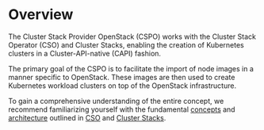 # Overview

The Cluster Stack Provider OpenStack (CSPO) works with the Cluster Stack Operator (CSO) and Cluster Stacks, enabling the creation of Kubernetes clusters in a Cluster-API-native (CAPI) fashion.

The primary goal of the CSPO is to facilitate the import of node images in a manner specific to OpenStack. These images are then used to create Kubernetes workload clusters on top of the OpenStack infrastructure.

To gain a comprehensive understanding of the entire concept, we recommend familiarizing yourself with the fundamental [concepts](https://github.com/SovereignCloudStack/cluster-stack-operator/blob/main/docs/concept.md) and [architecture](https://github.com/SovereignCloudStack/cluster-stack-operator/blob/main/docs/architecture/overview.md) outlined in [CSO](https://github.com/SovereignCloudStack/cluster-stack-operator/blob/main/README.md) and [Cluster Stacks](https://github.com/SovereignCloudStack/cluster-stacks/blob/main/README.md).
